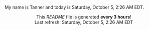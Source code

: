 My name is Tanner and today is Saturday, October 5, 2:26 AM EDT.

<p align="center">This <i>README</i> file is generated <b>every 3 hours</b>!</br>Last refresh: Saturday, October 5, 2:26 AM EDT<br /></p>
